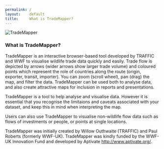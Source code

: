 ```yaml
---
permalink: /
layout:    default
title:     What is TradeMapper?
---
```

![TradeMapper](https://raw.githubusercontent.com/trademapper/trademapper-js/master/screenshot/trademapper.png "TradeMapper")


### What is TradeMapper?

TradeMapper is an interactive browser-based tool developed by TRAFFIC and WWF to visualise wildlife trade data quickly and easily. Trade flow is depicted by arrows (wider arrows show larger trade volume) and coloured points which represent the role of countries along the route (origin, exporter, transit, importer). You can zoom (scroll wheel), pan (drag) the map, and filter the data. TradeMapper can be used both to analyse data, and also create attractive maps for inclusion in reports and presentations. 

TradeMapper is a tool to help analyse and visualise data. However it is essential that you recognise the limitaions and caveats associated with your dataset, and keep this in mind when interpreting the map.

Users can also use TradeMapper to visualise non-wildlife flow data such as flows of investments or people, or points at single locations.  

TradeMapper was initially created by Willow Outhwaite (TRAFFIC) and Paul Roberts (formerly WWF-UK). TradeMapper was kindly funded by the WWF-UK Innovation Fund and developed by Aptivate http://www.aptivate.org/.  


